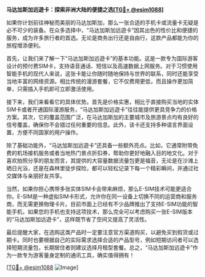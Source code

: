 **马达加斯加远遊卡：探索非洲大陆的便捷之选[[TG💪+ @esim1088](https://t.me/s/esim1088)]**

如果你计划前往神秘而美丽的马达加斯加，那么一张合适的手机卡或流量卡无疑是必不可少的装备。在众多选择中，“马达加斯加远遊卡”因其出色的性价比和便捷的服务，成为许多旅行者的首选。无论是商务出行还是自由行，这款产品都能为你的旅程增添便利。

首先，让我们来了解一下“马达加斯加远遊卡”的基本功能。这是一款专为国际游客设计的预付费SIM卡，支持语音通话、短信以及高速数据上网服务。对于习惯使用智能手机的现代人来说，这张卡能让你随时随地保持与世界的联系，同时还能享受当地丰富的网络资源。相比传统的漫游套餐，它不仅费用更低，而且操作更加简单，只需插入手机即可立即激活使用。

接下来，我们来看看它的具体优势。首先是价格实惠，相比于直接购买当地的实体SIM卡或者开通国际漫游服务，“马达加斯加远遊卡”往往能提供更具竞争力的价格方案。其次，它的覆盖范围广泛，在马达加斯加的主要城市及旅游景点均有良好的信号覆盖，确保你不会错过任何重要的信息。此外，该卡还支持多种语言界面设置，方便不同国家的用户操作。

除了基础功能外，“马达加斯加远遊卡”还具备一些额外亮点。比如，它通常附带免费的机场接机服务或者当地热门景点折扣券，帮助你更好地融入目的地文化。对于喜欢拍照分享的朋友而言，其提供的大容量数据流量包更是福音，无论是在沙滩上晒日光浴，还是在森林里徒步探险，都可以轻松记录下每一个精彩瞬间，并通过社交媒体与亲朋好友共享。

当然，如果你担心携带多张实体SIM卡会带来麻烦，那么E-SIM技术可能更适合你。E-SIM是一种虚拟SIM卡形式，允许你在同一设备上切换不同的运营商和服务商，而无需更换物理卡片。目前市面上已经有不少品牌推出了支持E-SIM功能的智能手机，如果您的手机也支持这项技术，那么完全可以考虑购买一张E-SIM版本的“马达加斯加远遊卡”，这样既节省了空间又提高了灵活性。

最后提醒大家，在选购这类产品时一定要注意官方渠道购买，以避免买到假货或过期卡。同时也要根据自己的实际需求选择合适的产品型号，例如短期访问者可以选择短期流量包，长期居住者则建议选择月租型套餐。总之，“马达加斯加远遊卡”作为一款专为游客量身定制的通讯工具，确实值得拥有！

[[TG💪+ @esim1088](https://t.me/s/esim1088) ![Image](https://i.postimg.cc/4NQfJmqS/Snipaste-2025-05-13-00-14-12.png)]